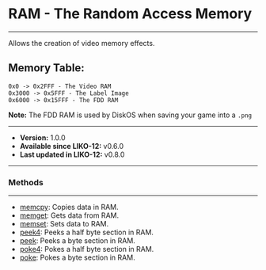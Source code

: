 # RAM - The Random Access Memory
---

Allows the creation of video memory effects.

## Memory Table:

```
0x0 -> 0x2FFF - The Video RAM
0x3000 -> 0x5FFF - The Label Image
0x6000 -> 0x15FFF - The FDD RAM
```
**Note:** The FDD RAM is used by DiskOS when saving your game into a `.png`

---

* **Version:** 1.0.0
* **Available since LIKO-12:** v0.6.0
* **Last updated in LIKO-12:** v0.8.0

---
### Methods
---
* [memcpy](/Documentation/Peripherals/RAM/memcpy.md): Copies data in RAM.
* [memget](/Documentation/Peripherals/RAM/memget.md): Gets data from RAM.
* [memset](/Documentation/Peripherals/RAM/memset.md): Sets data to RAM.
* [peek4](/Documentation/Peripherals/RAM/peek4.md): Peeks a half byte section in RAM.
* [peek](/Documentation/Peripherals/RAM/peek.md): Peeks a byte section in RAM.
* [poke4](/Documentation/Peripherals/RAM/poke4.md): Pokes a half byte section in RAM.
* [poke](/Documentation/Peripherals/RAM/poke.md): Pokes a byte section in RAM.
